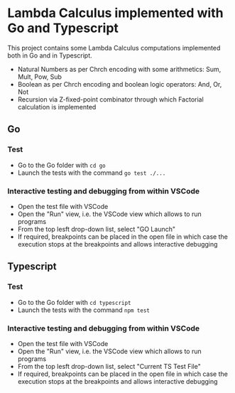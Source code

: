 # Lambda Calculus implemented with Go and Typescript

This project contains some Lambda Calculus computations implemented both in Go and in Typescript.

- Natural Numbers as per Chrch encoding with some arithmetics: Sum, Mult, Pow, Sub
- Boolean as per Chrch encoding and boolean logic operators: And, Or, Not
- Recursion via Z-fixed-point combinator through which Factorial calculation is implemented

## Go

### Test

- Go to the Go folder with `cd go`
- Launch the tests with the command `go test ./...`

### Interactive testing and debugging from within VSCode

- Open the test file with VSCode
- Open the "Run" view, i.e. the VSCode view which allows to run programs
- From the top lesft drop-down list, select "GO Launch"
- If required, breakpoints can be placed in the open file in which case the execution stops at the breakpoints and allows interactive
  debugging

## Typescript

### Test

- Go to the Go folder with `cd typescript`
- Launch the tests with the command `npm test`

### Interactive testing and debugging from within VSCode

- Open the test file with VSCode
- Open the "Run" view, i.e. the VSCode view which allows to run programs
- From the top lesft drop-down list, select "Current TS Test File"
- If required, breakpoints can be placed in the open file in which case the execution stops at the breakpoints and allows interactive
  debugging
